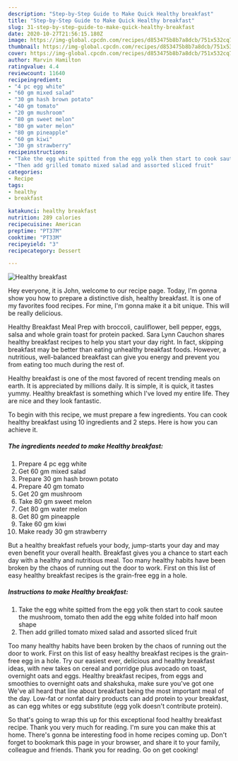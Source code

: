 ```yaml
---
description: "Step-by-Step Guide to Make Quick Healthy breakfast"
title: "Step-by-Step Guide to Make Quick Healthy breakfast"
slug: 31-step-by-step-guide-to-make-quick-healthy-breakfast
date: 2020-10-27T21:56:15.180Z
image: https://img-global.cpcdn.com/recipes/d853475b8b7a8dcb/751x532cq70/healthy-breakfast-recipe-main-photo.jpg
thumbnail: https://img-global.cpcdn.com/recipes/d853475b8b7a8dcb/751x532cq70/healthy-breakfast-recipe-main-photo.jpg
cover: https://img-global.cpcdn.com/recipes/d853475b8b7a8dcb/751x532cq70/healthy-breakfast-recipe-main-photo.jpg
author: Marvin Hamilton
ratingvalue: 4.4
reviewcount: 11640
recipeingredient:
- "4 pc egg white"
- "60 gm mixed salad"
- "30 gm hash brown potato"
- "40 gm tomato"
- "20 gm mushroom"
- "80 gm sweet melon"
- "80 gm water melon"
- "80 gm pineapple"
- "60 gm kiwi"
- "30 gm strawberry"
recipeinstructions:
- "Take the egg white spitted from the egg yolk then start to cook sautee the mushroom, tomato then add the egg white folded into half moon shape"
- "Then add grilled tomato mixed salad and assorted sliced fruit"
categories:
- Recipe
tags:
- healthy
- breakfast

katakunci: healthy breakfast 
nutrition: 289 calories
recipecuisine: American
preptime: "PT37M"
cooktime: "PT33M"
recipeyield: "3"
recipecategory: Dessert

---
```



![Healthy breakfast](https://img-global.cpcdn.com/recipes/d853475b8b7a8dcb/751x532cq70/healthy-breakfast-recipe-main-photo.jpg)

Hey everyone, it is John, welcome to our recipe page. Today, I'm gonna show you how to prepare a distinctive dish, healthy breakfast. It is one of my favorites food recipes. For mine, I'm gonna make it a bit unique. This will be really delicious.

Healthy Breakfast Meal Prep with broccoli, cauliflower, bell pepper, eggs, salsa and whole grain toast for protein packed. Sara Lynn Cauchon shares healthy breakfast recipes to help you start your day right. In fact, skipping breakfast may be better than eating unhealthy breakfast foods. However, a nutritious, well-balanced breakfast can give you energy and prevent you from eating too much during the rest of.

Healthy breakfast is one of the most favored of recent trending meals on earth. It is appreciated by millions daily. It is simple, it is quick, it tastes yummy. Healthy breakfast is something which I've loved my entire life. They are nice and they look fantastic.


To begin with this recipe, we must prepare a few ingredients. You can cook healthy breakfast using 10 ingredients and 2 steps. Here is how you can achieve it.

<!--inarticleads1-->

##### The ingredients needed to make Healthy breakfast:

1. Prepare 4 pc egg white
1. Get 60 gm mixed salad
1. Prepare 30 gm hash brown potato
1. Prepare 40 gm tomato
1. Get 20 gm mushroom
1. Take 80 gm sweet melon
1. Get 80 gm water melon
1. Get 80 gm pineapple
1. Take 60 gm kiwi
1. Make ready 30 gm strawberry


But a healthy breakfast refuels your body, jump-starts your day and may even benefit your overall health. Breakfast gives you a chance to start each day with a healthy and nutritious meal. Too many healthy habits have been broken by the chaos of running out the door to work. First on this list of easy healthy breakfast recipes is the grain-free egg in a hole. 

<!--inarticleads2-->

##### Instructions to make Healthy breakfast:

1. Take the egg white spitted from the egg yolk then start to cook sautee the mushroom, tomato then add the egg white folded into half moon shape
1. Then add grilled tomato mixed salad and assorted sliced fruit


Too many healthy habits have been broken by the chaos of running out the door to work. First on this list of easy healthy breakfast recipes is the grain-free egg in a hole. Try our easiest ever, delicious and healthy breakfast ideas, with new takes on cereal and porridge plus avocado on toast, overnight oats and eggs. Healthy breakfast recipes, from eggs and smoothies to overnight oats and shakshuka, make sure you&#39;ve got one We&#39;ve all heard that line about breakfast being the most important meal of the day. Low-fat or nonfat dairy products can add protein to your breakfast, as can egg whites or egg substitute (egg yolk doesn&#39;t contribute protein). 

So that's going to wrap this up for this exceptional food healthy breakfast recipe. Thank you very much for reading. I'm sure you can make this at home. There's gonna be interesting food in home recipes coming up. Don't forget to bookmark this page in your browser, and share it to your family, colleague and friends. Thank you for reading. Go on get cooking!
